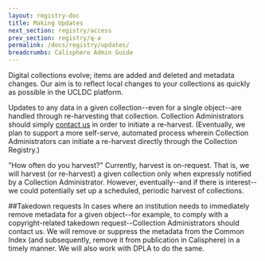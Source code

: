 ```yaml
---
layout: registry-doc
title: Making Updates
next_section: registry/access
prev_section: registry/q-a
permalink: /docs/registry/updates/
breadcrumbs: Calisphere Admin Guide
---
```

Digital collections evolve; items are added and deleted and metadata changes. Our aim is to reflect local changes to your collections as quickly as possible in the UCLDC platform.

Updates to any data in a given collection--even for a single object--are handled through re-harvesting that collection. Collection Administrators should simply [contact us](mailto:ucldc@ucop.edu) in order to initiate a re-harvest. (Eventually, we plan to support a more self-serve, automated process wherein Collection Administrators can initiate a re-harvest directly through the Collection Registry.)

<div class="note"><p>"How often do you harvest?" Currently, harvest is on-request. That is, we will harvest (or re-harvest) a given collection only when expressly notified by a Collection Administrator. However, eventually--and if there is interest--we could potentially set up a scheduled, periodic harvest of collections.</p></div>

##Takedown requests
In cases where an institution needs to immediately remove metadata for a given object--for example, to comply with a copyright-related takedown request--Collection Administrators should contact us. We will remove or suppress the metadata from the Common Index (and subsequently, remove it from publication in Calisphere) in a timely manner. We will also work with DPLA to do the same.
